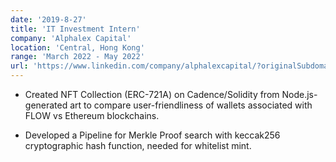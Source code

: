 ```yaml
---
date: '2019-8-27'
title: 'IT Investment Intern'
company: 'Alphalex Capital'
location: 'Central, Hong Kong'
range: 'March 2022 - May 2022'
url: 'https://www.linkedin.com/company/alphalexcapital/?originalSubdomain=hk'
---
```


- Created NFT Collection (ERC-721A) on Cadence/Solidity from Node.js-generated art to compare user-friendliness of wallets associated with FLOW vs Ethereum blockchains.

- Developed a Pipeline for Merkle Proof search with keccak256 cryptographic hash function, needed for whitelist mint.
